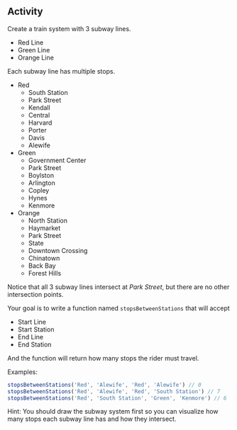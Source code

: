 ## Activity

Create a train system with 3 subway lines.
  - Red Line 
  - Green Line 
  - Orange Line 

Each subway line has multiple stops.
  - Red  
    - South Station
    - Park Street
    - Kendall
    - Central
    - Harvard
    - Porter
    - Davis
    - Alewife
  - Green  
    - Government Center
    - Park Street
    - Boylston
    - Arlington
    - Copley
    - Hynes
    - Kenmore
  - Orange  
    - North Station
    - Haymarket
    - Park Street
    - State
    - Downtown Crossing
    - Chinatown
    - Back Bay
    - Forest Hills

Notice that all 3 subway lines intersect at *Park Street*, but there are no other intersection points. 

Your goal is to write a function named `stopsBetweenStations` that will accept 
- Start Line
- Start Station
- End Line 
- End Station 

And the function will return how many stops the rider must travel.

Examples:
```js
stopsBetweenStations('Red', 'Alewife', 'Red', 'Alewife') // 0
stopsBetweenStations('Red', 'Alewife', 'Red', 'South Station') // 7
stopsBetweenStations('Red', 'South Station', 'Green', 'Kenmore') // 6
```

Hint:  You should draw the subway system first so you can visualize how many stops each subway line has and how they intersect.
